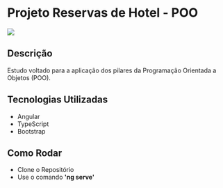 # Projeto Reservas de Hotel - POO


![](https://i.ibb.co/MCVt439/imagem-hotel.png)


## Descrição
Estudo voltado para a aplicação dos pilares da Programação Orientada a Objetos (POO).

## Tecnologias Utilizadas
 * Angular
 * TypeScript
 * Bootstrap


## Como Rodar
* Clone o Repositório
* Use o comando __'ng serve'__
